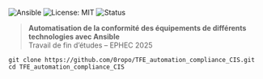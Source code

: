 ![Ansible](https://img.shields.io/badge/ansible-automation-blue)
![License: MIT](https://img.shields.io/badge/License-MIT-yellow.svg)
![Status](https://img.shields.io/badge/status-stable-brightgreen)

> **Automatisation de la conformité des équipements de différents technologies avec Ansible**  
> Travail de fin d’études – EPHEC 2025

```
git clone https://github.com/0ropo/TFE_automation_compliance_CIS.git
cd TFE_automation_compliance_CIS
```
